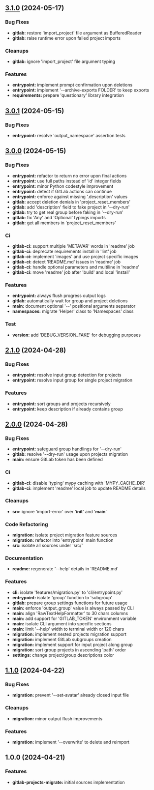 
<a name="3.1.0"></a>
## [3.1.0](https://gitlab.com/AdrianDC/gitlab-projects-migrate/compare/3.0.1...3.1.0) (2024-05-17)

### Bug Fixes

* **gitlab:** restore 'import_project' file argument as BufferedReader
* **gitlab:** raise runtime error upon failed project imports

### Cleanups

* **gitlab:** ignore 'import_project' file argument typing

### Features

* **entrypoint:** implement prompt confirmation upon deletions
* **entrypoint:** implement '--archive-exports FOLDER' to keep exports
* **requirements:** prepare 'questionary' library integration


<a name="3.0.1"></a>
## [3.0.1](https://gitlab.com/AdrianDC/gitlab-projects-migrate/compare/3.0.0...3.0.1) (2024-05-15)

### Bug Fixes

* **entrypoint:** resolve 'output_namespace' assertion tests


<a name="3.0.0"></a>
## [3.0.0](https://gitlab.com/AdrianDC/gitlab-projects-migrate/compare/2.1.0...3.0.0) (2024-05-15)

### Bug Fixes

* **entrypoint:** refactor to return no error upon final actions
* **entrypoint:** use full paths instead of 'id' integer fields
* **entrypoint:** minor Python codestyle improvement
* **entrypoint:** detect if GitLab actions can continue
* **entrypoint:** enforce against missing '.description' values
* **gitlab:** accept deletion denials in 'project_reset_members'
* **gitlab:** add 'description' field to fake project in '--dry-run'
* **gitlab:** try to get real group before faking in '--dry-run'
* **gitlab:** fix 'Any' and 'Optional' typings imports
* **gitlab:** get all members in 'project_reset_members'

### Ci

* **gitlab-ci:** support multiple 'METAVAR' words in 'readme' job
* **gitlab-ci:** deprecate requirements install in 'lint' job
* **gitlab-ci:** implement 'images' and use project specific images
* **gitlab-ci:** detect 'README.md' issues in 'readme' job
* **gitlab-ci:** handle optional parameters and multiline in 'readme'
* **gitlab-ci:** move 'readme' job after 'build' and local 'install'

### Features

* **entrypoint:** always flush progress output logs
* **gitlab:** automatically wait for group and project deletions
* **main:** document optional '--' positional arguments separator
* **namespaces:** migrate 'Helper' class to 'Namespaces' class

### Test

* **version:** add 'DEBUG_VERSION_FAKE' for debugging purposes


<a name="2.1.0"></a>
## [2.1.0](https://gitlab.com/AdrianDC/gitlab-projects-migrate/compare/2.0.0...2.1.0) (2024-04-28)

### Bug Fixes

* **entrypoint:** resolve input group detection for projects
* **entrypoint:** resolve input group for single project migration

### Features

* **entrypoint:** sort groups and projects recursively
* **entrypoint:** keep description if already contains group


<a name="2.0.0"></a>
## [2.0.0](https://gitlab.com/AdrianDC/gitlab-projects-migrate/compare/1.1.0...2.0.0) (2024-04-28)

### Bug Fixes

* **entrypoint:** safeguard group handlings for '--dry-run'
* **gitlab:** resolve '--dry-run' usage upon projects migration
* **main:** ensure GitLab token has been defined

### Ci

* **gitlab-ci:** disable 'typing' mypy caching with 'MYPY_CACHE_DIR'
* **gitlab-ci:** implement 'readme' local job to update README details

### Cleanups

* **src:** ignore 'import-error' over '__init__' and '__main__'

### Code Refactoring

* **migration:** isolate project migration feature sources
* **migration:** refactor into 'entrypoint' main function
* **src:** isolate all sources under 'src/'

### Documentation

* **readme:** regenerate '--help' details in 'README.md'

### Features

* **cli:** isolate 'features/migration.py' to 'cli/entrypoint.py'
* **entrypoint:** isolate 'group' function to 'subgroup'
* **gitlab:** prepare group settings functions for future usage
* **main:** enforce 'output_group' value is always passed by CLI
* **main:** align 'RawTextHelpFormatter' to 30 chars columns
* **main:** add support for 'GITLAB_TOKEN' environment variable
* **main:** isolate CLI argument into specific sections
* **main:** limit '--help' width to terminal width or 120 chars
* **migration:** implement nested projects migration support
* **migration:** implement GitLab subgroups creation
* **migration:** implement support for input project along group
* **migration:** sort group projects in ascending 'path' order
* **settings:** change project/group descriptions color


<a name="1.1.0"></a>
## [1.1.0](https://gitlab.com/AdrianDC/gitlab-projects-migrate/compare/1.0.0...1.1.0) (2024-04-22)

### Bug Fixes

* **migration:** prevent '--set-avatar' already closed input file

### Cleanups

* **migration:** minor output flush improvements

### Features

* **migration:** implement '--overwrite' to delete and reimport


<a name="1.0.0"></a>
## 1.0.0 (2024-04-21)

### Features

* **gitlab-projects-migrate:** initial sources implementation

